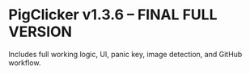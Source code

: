 # PigClicker v1.3.6 – FINAL FULL VERSION
Includes full working logic, UI, panic key, image detection, and GitHub workflow.
